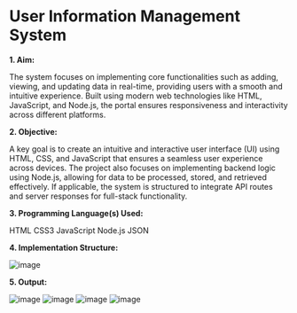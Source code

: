 # User Information Management System
**1. Aim:**

   The system focuses on implementing core functionalities such as adding, viewing, and updating data in real-time, providing users with a smooth and intuitive experience. Built using modern web technologies like HTML, JavaScript, and Node.js, the portal ensures responsiveness and interactivity across different platforms.
   
**2. Objective:**

   A key goal is to create an intuitive and interactive user interface (UI) using HTML, CSS, and JavaScript that ensures a seamless user experience across devices. The project also focuses on implementing backend logic using Node.js, allowing for data to be processed, stored, and retrieved effectively. If applicable, the system is structured to integrate API routes and server responses for full-stack functionality.
   
**3. Programming Language(s) Used:**

   HTML
   CSS3
   JavaScript
   Node.js
   JSON
   
**4. Implementation Structure:**

   ![image](https://github.com/user-attachments/assets/d18a39e4-f8ea-45db-ac6a-11c7cdac46a3)

**5. Output:**

![image](https://github.com/user-attachments/assets/e8310c85-1f0a-4200-a271-3c1dbf0e348a)
![image](https://github.com/user-attachments/assets/f29dd499-94c0-48fc-8240-bb65874a7011)
![image](https://github.com/user-attachments/assets/8401730e-c20b-4488-8531-cfd7364facaf)
![image](https://github.com/user-attachments/assets/0b70693d-d17e-48e9-b612-ff394352e3b7)






